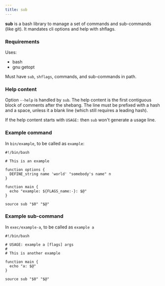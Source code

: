 ```yaml
---
title: sub
---
```


**sub** is a bash library to manage a set of commands and sub-commands (like git).  It mandates cli options and help with shflags.

### Requirements

Uses:
- bash
- gnu getopt

Must have `sub`, `shflags`, commands, and sub-commands in path.

### Help content

Option `--help` is handled by `sub`.  The help content is the first contiguous block of comments after the shebang.  The line must be prefixed with a hash and a space, unless it a blank line (which still requires a leading hash).

If the help content starts with `USAGE:` then `sub` won't generate a usage line.

### Example command

In `bin/example`, to be called as `example`:

```
#!/bin/bash

# This is an example

function options {
  DEFINE_string name 'world' "somebody's name" n
}

function main {
  echo "example: ${FLAGS_name:-}: $@"
}

source sub "$0" "$@"
```

### Example sub-command

In `exec/example-a`, to be called as `example a`

```
#!/bin/bash

# USAGE: example a [flags] args
#
# This is another example

function main {
  echo "a: $@"
}

source sub "$0" "$@"
```
